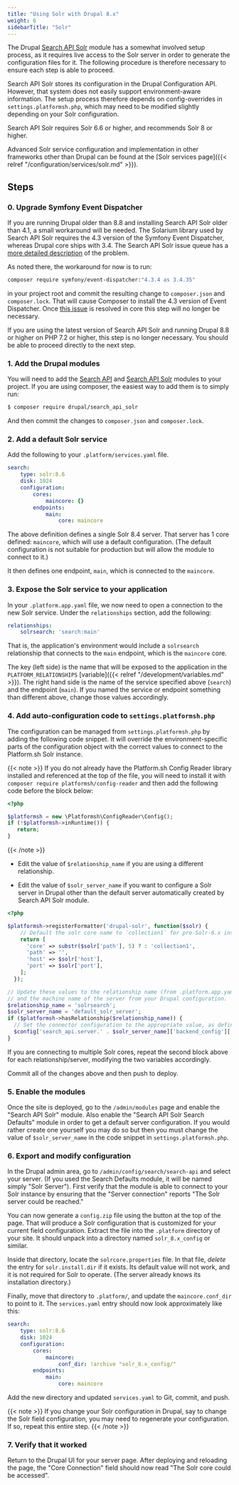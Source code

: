 ```yaml
---
title: "Using Solr with Drupal 8.x"
weight: 6
sidebarTitle: "Solr"
---
```


The Drupal [Search API Solr](https://www.drupal.org/project/search_api_solr) module has a somewhat involved setup process, as it requires live access to the Solr server in order to generate the configuration files for it.  The following procedure is therefore necessary to ensure each step is able to proceed.

Search API Solr stores its configuration in the Drupal Configuration API.  However, that system does not easily support environment-aware information.  The setup process therefore depends on config-overrides in `settings.platformsh.php`, which may need to be modified slightly depending on  your Solr configuration.

Search API Solr requires Solr 6.6 or higher, and recommends Solr 8 or higher.

Advanced Solr service configuration and implementation in other frameworks other than Drupal can be found at the [Solr services page]({{< relref "/configuration/services/solr.md" >}}).

## Steps

### 0. Upgrade Symfony Event Dispatcher

If you are running Drupal older than 8.8 and installing Search API Solr older than 4.1, a small workaround will be needed.  The Solarium library used by Search API Solr requires the 4.3 version of the Symfony Event Dispatcher, whereas Drupal core ships with 3.4.  The Search API Solr issue queue has a [more detailed description](https://www.drupal.org/project/search_api_solr/issues/3085196) of the problem.

As noted there, the workaround for now is to run:

```bash
composer require symfony/event-dispatcher:"4.3.4 as 3.4.35"
```

in your project root and commit the resulting change to `composer.json` and `composer.lock`.  That will cause Composer to install the 4.3 version of Event Dispatcher.  Once [this issue](https://www.drupal.org/project/drupal/issues/2876675) is resolved in core this step will no longer be necessary.

If you are using the latest version of Search API Solr and running Drupal 8.8 or higher on PHP 7.2 or higher, this step is no longer necessary. You should be able to proceed directly to the next step.

### 1. Add the Drupal modules

You will need to add the [Search API](https://www.drupal.org/project/search_api) and [Search API Solr](https://www.drupal.org/project/search_api_solr) modules to your project. If you are using composer, the easiest way to add them is to simply run:

```bash
$ composer require drupal/search_api_solr
```

And then commit the changes to `composer.json` and `composer.lock`.

### 2. Add a default Solr service

Add the following to your `.platform/services.yaml` file.

```yaml
search:
    type: solr:8.6
    disk: 1024
    configuration:
        cores:
            maincore: {}
        endpoints:
            main:
                core: maincore
```

The above definition defines a single Solr 8.4 server.  That server has 1 core defined: `maincore`, which will use a default configuration.  (The default configuration is not suitable for production but will allow the module to connect to it.)

It then defines one endpoint, `main`, which is connected to the `maincore`.

### 3. Expose the Solr service to your application

In your `.platform.app.yaml` file, we now need to open a connection to the new Solr service.  Under the `relationships` section, add the following:

```yaml
relationships:
    solrsearch: 'search:main'
```

That is, the application's environment would include a `solrsearch` relationship that connects to the `main` endpoint, which is the `maincore` core.

The key (left side) is the name that will be exposed to the application in the `PLATFORM_RELATIONSHIPS` [variable]({{< relref "/development/variables.md" >}}).  The right hand side is the name of the service specified above (`search`) and the endpoint (`main`).  If you named the service or endpoint something than different above, change those values accordingly.

### 4. Add auto-configuration code to `settings.platformsh.php`

The configuration can be managed from `settings.platformsh.php` by adding the following code snippet.  It will override the environment-specific parts of the configuration object with the correct values to connect to the Platform.sh Solr instance.

{{< note >}}
If you do not already have the Platform.sh Config Reader library installed and referenced at the top of the file, you will need to install it with `composer require platformsh/config-reader` and then add the following code before the block below:

```php
<?php

$platformsh = new \Platformsh\ConfigReader\Config();
if (!$platformsh->inRuntime()) {
   return;
}
```
{{< /note >}}

* Edit the value of `$relationship_name` if you are using a different relationship.

* Edit the value of `$solr_server_name` if you want to configure a Solr server in Drupal other than the default server automatically created by Search API Solr module.

```php
<?php

$platformsh->registerFormatter('drupal-solr', function($solr) {
    // Default the solr core name to `collection1` for pre-Solr-6.x instances.
    return [
      'core' => substr($solr['path'], 5) ? : 'collection1',
      'path' => '',
      'host' => $solr['host'],
      'port' => $solr['port'],
    ];
  });

// Update these values to the relationship name (from .platform.app.yaml)
// and the machine name of the server from your Drupal configuration.
$relationship_name = 'solrsearch';
$solr_server_name = 'default_solr_server';
if ($platformsh->hasRelationship($relationship_name)) {
  // Set the connector configuration to the appropriate value, as defined by the formatter above.
  $config['search_api.server.' . $solr_server_name]['backend_config']['connector_config'] = $platformsh->formattedCredentials($relationship_name, 'drupal-solr');
}
```

If you are connecting to multiple Solr cores, repeat the second block above for each relationship/server, modifying the two variables accordingly.

Commit all of the changes above and then push to deploy.

### 5. Enable the modules

Once the site is deployed, go to the `/admin/modules` page and enable the "Search API Solr" module.  Also enable the "Search API Solr Search Defaults" module in order to get a default server configuration.  If you would rather create one yourself you may do so but then you must change the value of `$solr_server_name` in the code snippet in `settings.platformsh.php`.

### 6. Export and modify configuration

In the Drupal admin area, go to `/admin/config/search/search-api` and select your server.  (If you used the Search Defaults module, it will be named simply "Solr Server").  First verify that the module is able to connect to your Solr instance by ensuring that the "Server connection" reports "The Solr server could be reached."

You can now generate a `config.zip` file using the button at the top of the page.  That will produce a Solr configuration that is customized for your current field configuration.  Extract the file into the `.platform` directory of your site.  It should unpack into a directory named `solr_8.x_config` or similar.

Inside that directory, locate the `solrcore.properties` file.  In that file, *delete* the entry for `solr.install.dir` if it exists.  Its default value will not work, and it is not required for Solr to operate.  (The server already knows its installation directory.)

Finally, move that directory to `.platform/`, and update the `maincore.conf_dir` to point to it.  The `services.yaml` entry should now look approximately like this:

```yaml
search:
    type: solr:8.6
    disk: 1024
    configuration:
        cores:
            maincore:
                conf_dir: !archive "solr_8.x_config/"
        endpoints:
            main:
                core: maincore
```

Add the new directory and updated `services.yaml` to Git, commit, and push.

{{< note >}}
If you change your Solr configuration in Drupal, say to change the Solr field configuration, you may need to regenerate your configuration.  If so, repeat this entire step.
{{< /note >}}

### 7. Verify that it worked

Return to the Drupal UI for your server page.  After deploying and reloading the page, the "Core Connection" field should now read "The Solr core could be accessed".
